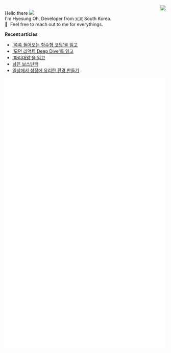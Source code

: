 <img align="right" src="https://hits.seeyoufarm.com/api/count/incr/badge.svg?url=https%3A%2F%2Fgithub.com%2Fhyesungoh%2Fhit-counter&count_bg=%238be9fd&title_bg=%2344475a&icon=riotgames.svg&icon_color=%23E7E7E7&title=hits&edge_flat=false">

<p align="left">

Hello there&nbsp;<img width=40 src="https://cdn.jsdelivr.net/gh/Th3Wall/assets-cdn/PersonalGithubReadme/HandGreet.gif" width="35px" /><br/>
I'm Hyesung Oh, Developer from :kr: South Korea. <br/>
💬 &nbsp;Feel free to reach out to me for everythings.<br/>

</p>

**Recent articles**
<!-- BLOG-POST-LIST:START -->
- [&#39;쏙쏙 들어오는 함수형 코딩&#39;을 읽고](https://www.hyesungoh.xyz/쏙쏙-들어오는-함수형-코딩)
- [&#39;모던 리액트 Deep Dive&#39;를 읽고](https://www.hyesungoh.xyz/모던-리액트-Deep-Dive)
- [&#39;파리대왕&#39;을 읽고](https://www.hyesungoh.xyz/파리대왕)
- [낡은 보스턴백](https://www.hyesungoh.xyz/2023-review)
- [일상에서 성장에 유리한 환경 만들기](https://www.hyesungoh.xyz/growth-in-everyday-life)
<!-- BLOG-POST-LIST:END -->

![Metrics](/github-metrics.svg)
